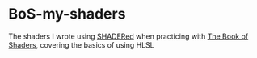 # BoS-my-shaders
The shaders I wrote using [SHADERed](https://shadered.org/) when practicing with [The Book of Shaders](https://thebookofshaders.com/), covering the basics of using HLSL
